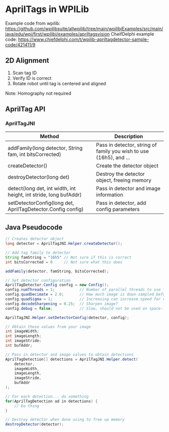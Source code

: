# AprilTags in WPILib

Example code from wpilib: https://github.com/wpilibsuite/allwpilib/tree/main/wpilibjExamples/src/main/java/edu/wpi/first/wpilibj/examples/apriltagsvision
CheifDelphi example code: https://www.chiefdelphi.com/t/wpilib-apriltagdetector-sample-code/421411/9

## 2D Alignment

1. Scan tag ID
2. Verify ID is correct
3. Rotate robot until tag is centered and aligned

Note: Homography not required

## AprilTag API

### AprilTagJNI

| Method                                                             | Description
| ------------------------------------------------------------------ | ------------------------------------------------------------------
| addFamily(long detector, String fam, int bitsCorrected)            | Pass in detector, string of family you wish to use (16h5), and ...
| createDetector()                                                   | Create the detector object
| destroyDetector(long det)                                          | Destroy the detector object, freeing memory
| detect(long det, int width, int height, int stride, long bufAddr)  | Pass in detector and image information
| setDetectorConfig(long det, AprilTagDetector.Config config)        | Pass in detector, add config parameters

## Java Pseudocode

```java
// Creates detector object
long detector = AprilTagJNI.Helper.createDetector();

// Add tag family to detector
String famString = "16h5" // Not sure if this is correct
int bitsCorrected = 0     // Not sure what this does

addFamily(detector, famString, bitsCorrected); 

// Set detector configuration
AprilTagDetector.Config config = new Config();
config.numThreads = 1;           // Number of parallel threads to use for detection
config.quadDecimate = 2.0;       // How much image is down-sampled before processing; Increases speed, lowers range
config.quadSigma = 1;            // Increasing can increase speed for noisy images
config.decodeSharpening = 0.25;  // Sharpen image?
config.debug = false;            // Slow, should not be used on space-limited systems such as RoboRIO

AprilTagJNI.Helper.setDetectorConfig(detector, config);

// Obtain these values from your image
int imageWidth;
int imageLength;
int imageStride;
int bufAddr;

// Pass in detector and image values to obtain detections
AprilTagDetection[] detections = AprilTagJNI.Helper.detect(
    detector,
    imageWidth,
    imageLength,
    imageStride,
    bufAddr
);

// For each detection... do something
for(AprilTagDetection ad in detections) {
    // Do thing 
}

// Destroy detector when done using to free up memory
destroyDetector(detector);
```
